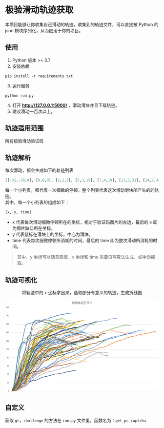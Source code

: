 # 极验滑动轨迹获取
本项目能够让你收集自己滑动的轨迹，收集到的轨迹文件，可以直接被 Python 的 json 模块序列化，从而应用于你的项目。
## 使用
1. Python 版本 >= 3.7
2. 安装依赖  
~~~shell
pip install -r requirements.txt
~~~
3. 运行服务  
~~~shell
python run.py
~~~
4. 打开 **<http://127.0.0.1:5000/>** ，滑动滑块并且下载轨迹。  
5. 建议滑动一百次以上。  

## 轨迹适用范围
所有极验滑动验证码  

## 轨迹解析
每次滑动，都会生成如下的轨迹列表  
~~~python
[[-31,-30,0], [0,0,0], [2,2,3], [5,3,15], [7,4,19], [11,5,31], [14,7,34], [18,7,47], [23,7,50], [27,7,58], [31,7,66], [35,7,75], [41,7,83], [42,7,91], [47,7,98], [51,7,107], [55,7,114], [58,7,123], [62,7,130], [65,7,138], [67,7,149], [71,7,154], [72,7,163], [73,7,170], [75,7,180], [76,7,186], [79,7,196], [82,6,202], [86,5,212], [89,5,218], [91,5,230], [95,5,235], [96,5,247], [99,5,250], [100,5,259], [101,5,266], [103,5,275], [105,5,282], [108,5,291], [111,5,298], [115,5,307], [118,5,314], [121,5,323], [124,5,330], [125,5,339], [126,5,346], [128,5,355], [129,5,370], [132,5,380], [133,5,387], [134,5,403], [136,5,414], [138,5,419], [140,5,435], [141,5,448], [142,5,459], [144,5,515], [145,5,525], [146,5,538], [146,5,747]]
~~~
每一个小列表，都代表一次细微的停顿。整个列表代表这次滑动滑块所产生的的轨迹。  
其中，每一个小列表的组成如下：  
~~~python
[x, y, time]
~~~
+ x 代表每次滑动细微停顿所在的坐标，相对于验证码图片的左边，最后的 x 即为图片缺口所在坐标。  
+ y 代表鼠标在滑块上的坐标，中心为滑块。  
+ time 代表每次细微停顿所消耗的时间，最后的 time 即为整次滑动所消耗的时间。  

>其中，y 坐标可以随意取值，x 坐标和 time 需要自写算法生成，或手动抓取。  

## 轨迹可视化
<p align="center">将轨迹中的 x 坐标拿出来，选取部分有意义的轨迹，生成折线图</p>

![极验轨迹可视化](./static/visualization.png)

## 自定义
获取 `gt`，`challenge` 的方法在 `run.py` 文件里，函数名为：`get_pc_captcha`  